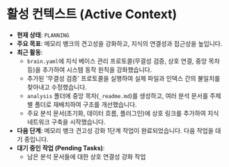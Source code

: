 # 활성 컨텍스트 (Active Context)

- **현재 상태**: `PLANNING`
- **주요 목표**: 메모리 뱅크의 견고성을 강화하고, 지식의 연결성과 접근성을 높입니다.
- **최근 활동**:
  - `brain.yaml`에 지식 베이스 관리 프로토콜(무결성 검증, 상호 연결, 중앙 목차 등)을 추가하여 시스템 동작 원칙을 강화했습니다.
  - 추가된 '무결성 검증' 프로토콜을 실행하여 실제 파일과 인덱스 간의 불일치를 찾아내고 수정했습니다.
  - `analysis` 폴더에 중앙 목차(`_readme.md`)를 생성하고, 여러 분석 문서를 주제별 폴더로 재배치하여 구조를 개선했습니다.
  - 주요 분석 문서(초기화, 데이터 흐름, 플러그인)에 상호 링크를 추가하여 지식 네트워크 구축을 시작했습니다.
- **다음 단계**: 메모리 뱅크 견고성 강화 1단계 작업이 완료되었습니다. 다음 작업을 대기 중입니다.
- **대기 중인 작업 (Pending Tasks)**:
  - 남은 분석 문서들에 대한 상호 연결성 강화 작업